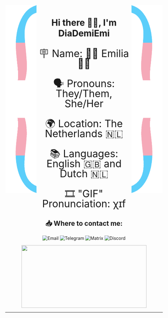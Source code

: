 <div>
    <a>
        <img src="img/CurlyBracketTrans.png" align="left" width="100" height="600" />
    </a>
    <a>
        <img src="img/CurlyBracketTransRight(s).png" align="right" width="100" height="600" />
    </a>
</div>


<h1 align=center>
Hi there 👋😎, I'm DiaDemiEmi
</h1>

<p align=center style="line-height:1;font-size:32px;">🪧 Name: 🏳️‍⚧️ Emilia 🏳️‍⚧️</p>
<p align=center style="line-height:1;font-size:32px;">🗣️ Pronouns: They/Them, She/Her</p>
<p align=center style="line-height:1;font-size:32px;">🌍 Location: The Netherlands 🇳🇱</p>
<p align=center style="line-height:1;font-size:32px;">📚 Languages: English 🇬🇧 and Dutch 🇳🇱</p>
<p align=center style="line-height:1;font-size:32px;">🎞️ "GIF" Pronunciation: <a href = "https://en.wikipedia.org/wiki/Voiceless_uvular_fricative">χ</a>ɪf  </p>

<h2 align=center> 📥 Where to contact me:</h2>  
<div align=center style="text-decoration: none;">
    <p>
            <a href="mailto:emilia@diademiemi.me" style="text-decoration: none;">
                <img src="https://img.shields.io/badge/-Email-fdf238?style=for-the-badge&logo=Microsoft-Outlook" alt="Email">
            </a>
            <a href="https://t.me/diademiemi" style="text-decoration: none;">
                <img src="https://img.shields.io/badge/-Telegram-ffffff?style=for-the-badge&logo=Telegram" alt="Telegram">
            </a>
            <a href="https://matrix.to/#/@diademiemi:matrix.org" style="text-decoration: none;">
                <img src="https://img.shields.io/badge/-Matrix-a05ed1?style=for-the-badge&logo=Element" alt="Matrix">
            </a>
            <a href="https://discordapp.com/users/295273085236412417" style="text-decoration: none;">
                <img src="https://img.shields.io/badge/-Discord-2d2d2d?style=for-the-badge&logo=Discord" alt="Discord">
            </a>
    </p>
    <p href="https://github-readme-stats.vercel.app/api/top-langs/?username=diademiemi&langs_count=6&exclude_repo=cfg,Hide-Discord-Notices&layout=compact&title_color=f5a9b8&text_color=ffffff&bg_color=202020&border_radius=10">
        <img align="center" src="https://github-readme-stats.vercel.app/api/top-langs/?username=diademiemi&langs_count=6&exclude_repo=cfg,Hide-Discord-Notices&layout=compact&title_color=f5a9b8&text_color=ffffff&bg_color=202020&border_radius=10" width="400" height="200">
    </p>

</div>
<hr>
